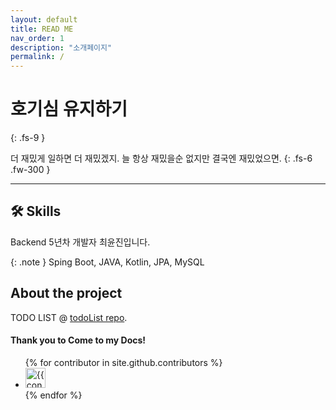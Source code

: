 ```yaml
---
layout: default
title: READ ME
nav_order: 1
description: "소개페이지"
permalink: /
---
```


# 호기심 유지하기
{: .fs-9 }

더 재밌게 일하면 더 재밌겠지. 늘 항상 재밌을순 없지만 결국엔 재밌었으면.
{: .fs-6 .fw-300 }

---

## 🛠 Skills

Backend 5년차 개발자 최윤진입니다.

{: .note }
Sping Boot, JAVA, Kotlin, JPA, MySQL


## About the project

TODO LIST @ [todoList repo](http://patrickmarsceill.com).

#### Thank you to Come to my Docs!

<ul class="list-style-none">
{% for contributor in site.github.contributors %}
  <li class="d-inline-block mr-1">
     <a href="{{ contributor.html_url }}"><img src="{{ contributor.avatar_url }}" width="32" height="32" alt="{{ contributor.login }}"></a>
  </li>
{% endfor %}
</ul>


